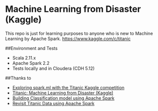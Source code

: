 # Machine Learning from Disaster (Kaggle)
This repo is just for learning purposes to anyone who is new to Machine Learning by Apache Spark.
https://www.kaggle.com/c/titanic

##Environment and Tests
* Scala 2.11.x
* Apache Spark 2.2
* Tests locally and in Cloudera (CDH 5.12)

##Thanks to

* [Exploring spark.ml with the Titanic Kaggle competition](https://benfradet.github.io/blog/2015/12/16/Exploring-spark.ml-with-the-Titanic-Kaggle-competition)
* [Titanic: Machine Learning from Disaster (Kaggle)](https://databricks-prod-cloudfront.cloud.databricks.com/public/4027ec902e239c93eaaa8714f173bcfc/19095846306138/45566022600459/8071950455163429/latest.html)
* [Building Classification model using Apache Spark](http://vishnuviswanath.com/spark_lr.html)
* [Revisit Titanic Data using Apache Spark](https://6chaoran.wordpress.com/2016/08/13/__trashed/)